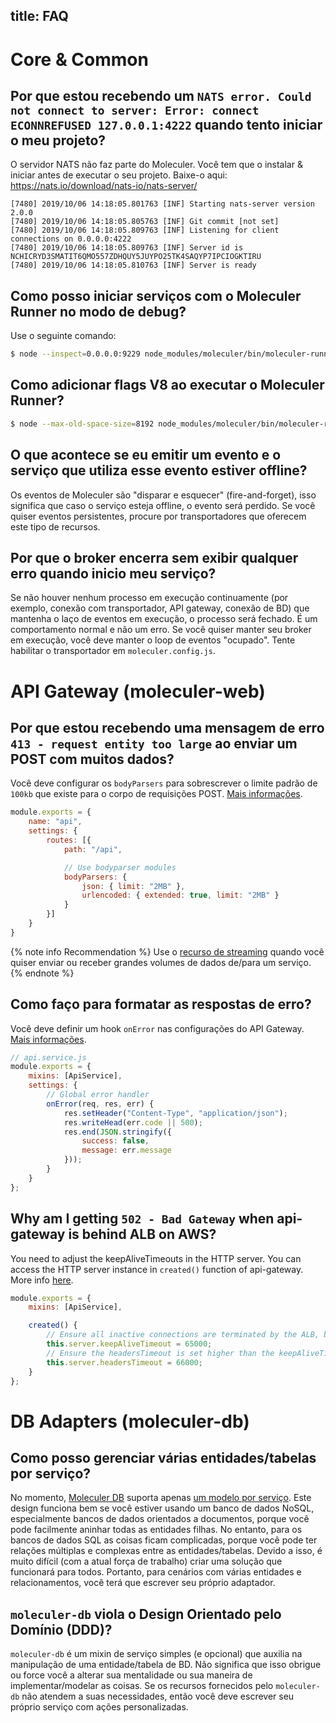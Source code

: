 title: FAQ
---

# Core & Common

## Por que estou recebendo um `NATS error. Could not connect to server: Error: connect ECONNREFUSED 127.0.0.1:4222` quando tento iniciar o meu projeto?
O servidor NATS não faz parte do Moleculer. Você tem que o instalar & iniciar antes de executar o seu projeto. Baixe-o aqui: https://nats.io/download/nats-io/nats-server/
```
[7480] 2019/10/06 14:18:05.801763 [INF] Starting nats-server version 2.0.0
[7480] 2019/10/06 14:18:05.805763 [INF] Git commit [not set]
[7480] 2019/10/06 14:18:05.809763 [INF] Listening for client connections on 0.0.0.0:4222
[7480] 2019/10/06 14:18:05.809763 [INF] Server id is NCHICRYD3SMATIT6QMO557ZDHQUY5JUYPO25TK4SAQYP7IPCIOGKTIRU
[7480] 2019/10/06 14:18:05.810763 [INF] Server is ready
```

## Como posso iniciar serviços com o Moleculer Runner no modo de debug?
Use o seguinte comando:
```bash
$ node --inspect=0.0.0.0:9229 node_modules/moleculer/bin/moleculer-runner services
```

## Como adicionar flags V8 ao executar o Moleculer Runner?
```bash
$ node --max-old-space-size=8192 node_modules/moleculer/bin/moleculer-runner services
```

## O que acontece se eu emitir um evento e o serviço que utiliza esse evento estiver offline?
Os eventos de Moleculer são "disparar e esquecer" (fire-and-forget), isso significa que caso o serviço esteja offline, o evento será perdido. Se você quiser eventos persistentes, procure por transportadores que oferecem este tipo de recursos.

## Por que o broker encerra sem exibir qualquer erro quando inicio meu serviço?
Se não houver nenhum processo em execução continuamente (por exemplo, conexão com transportador, API gateway, conexão de BD) que mantenha o laço de eventos em execução, o processo será fechado. É um comportamento normal e não um erro. Se você quiser manter seu broker em execução, você deve manter o loop de eventos "ocupado". Tente habilitar o transportador em `moleculer.config.js`.

# API Gateway (moleculer-web)

## Por que estou recebendo uma mensagem de erro `413 - request entity too large` ao enviar um POST com muitos dados?
Você deve configurar os `bodyParsers` para sobrescrever o limite padrão de `100kb` que existe para o corpo de requisições POST. [Mais informações](https://github.com/expressjs/body-parser#limit).

```js
module.exports = {
    name: "api",
    settings: {
        routes: [{
            path: "/api",

            // Use bodyparser modules
            bodyParsers: {
                json: { limit: "2MB" },
                urlencoded: { extended: true, limit: "2MB" }
            }
        }]
    }
}
```

{% note info Recommendation %}
Use o [recurso de streaming](https://moleculer.services/docs/0.13/actions.html#Streaming) quando você quiser enviar ou receber grandes volumes de dados de/para um serviço.
{% endnote %}

## Como faço para formatar as respostas de erro?
Você deve definir um hook `onError` nas configurações do API Gateway. [Mais informações](https://moleculer.services/docs/0.13/moleculer-web.html#Error-handlers).

```js
// api.service.js
module.exports = {
    mixins: [ApiService],
    settings: {
        // Global error handler
        onError(req, res, err) {
            res.setHeader("Content-Type", "application/json");
            res.writeHead(err.code || 500);
            res.end(JSON.stringify({
                success: false,
                message: err.message
            }));
        }       
    }
};
```

## Why am I getting `502 - Bad Gateway` when api-gateway is behind ALB on AWS?
You need to adjust the keepAliveTimeouts in the HTTP server. You can access the HTTP server instance in `created()` function of api-gateway. More info [here](https://github.com/moleculerjs/moleculer-web/issues/226).

```js
module.exports = {
    mixins: [ApiService],

    created() {
        // Ensure all inactive connections are terminated by the ALB, by setting this a few seconds higher than the ALB idle timeout
        this.server.keepAliveTimeout = 65000;
        // Ensure the headersTimeout is set higher than the keepAliveTimeout due to this nodejs regression bug: https://github.com/nodejs/node/issues/27363
        this.server.headersTimeout = 66000;
    }
};
```


# DB Adapters (moleculer-db)
## Como posso gerenciar várias entidades/tabelas por serviço?
No momento, [Moleculer DB](moleculer-db.html) suporta apenas [um modelo por serviço](https://microservices.io/patterns/data/database-per-service.html). Este design funciona bem se você estiver usando um banco de dados NoSQL, especialmente bancos de dados orientados a documentos, porque você pode facilmente aninhar todas as entidades filhas. No entanto, para os bancos de dados SQL as coisas ficam complicadas, porque você pode ter relações múltiplas e complexas entre as entidades/tabelas. Devido a isso, é muito difícil (com a atual força de trabalho) criar uma solução que funcionará para todos. Portanto, para cenários com várias entidades e relacionamentos, você terá que escrever seu próprio adaptador.


## `moleculer-db` viola o Design Orientado pelo Domínio (DDD)?
`moleculer-db` é um mixin de serviço simples (e opcional) que auxilia na manipulação de uma entidade/tabela de BD. Não significa que isso obrigue ou force você a alterar sua mentalidade ou sua maneira de implementar/modelar as coisas. Se os recursos fornecidos pelo `moleculer-db` não atendem a suas necessidades, então você deve escrever seu próprio serviço com ações personalizadas.
